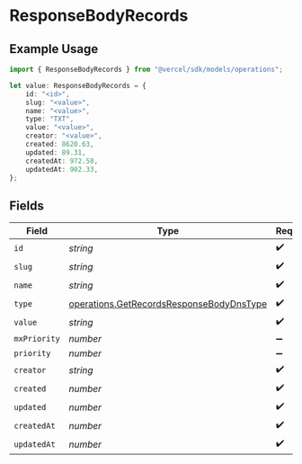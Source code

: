 # ResponseBodyRecords

## Example Usage

```typescript
import { ResponseBodyRecords } from "@vercel/sdk/models/operations";

let value: ResponseBodyRecords = {
    id: "<id>",
    slug: "<value>",
    name: "<value>",
    type: "TXT",
    value: "<value>",
    creator: "<value>",
    created: 8620.63,
    updated: 89.31,
    createdAt: 972.58,
    updatedAt: 902.33,
};
```

## Fields

| Field                                                                                                | Type                                                                                                 | Required                                                                                             | Description                                                                                          |
| ---------------------------------------------------------------------------------------------------- | ---------------------------------------------------------------------------------------------------- | ---------------------------------------------------------------------------------------------------- | ---------------------------------------------------------------------------------------------------- |
| `id`                                                                                                 | *string*                                                                                             | :heavy_check_mark:                                                                                   | N/A                                                                                                  |
| `slug`                                                                                               | *string*                                                                                             | :heavy_check_mark:                                                                                   | N/A                                                                                                  |
| `name`                                                                                               | *string*                                                                                             | :heavy_check_mark:                                                                                   | N/A                                                                                                  |
| `type`                                                                                               | [operations.GetRecordsResponseBodyDnsType](../../models/operations/getrecordsresponsebodydnstype.md) | :heavy_check_mark:                                                                                   | N/A                                                                                                  |
| `value`                                                                                              | *string*                                                                                             | :heavy_check_mark:                                                                                   | N/A                                                                                                  |
| `mxPriority`                                                                                         | *number*                                                                                             | :heavy_minus_sign:                                                                                   | N/A                                                                                                  |
| `priority`                                                                                           | *number*                                                                                             | :heavy_minus_sign:                                                                                   | N/A                                                                                                  |
| `creator`                                                                                            | *string*                                                                                             | :heavy_check_mark:                                                                                   | N/A                                                                                                  |
| `created`                                                                                            | *number*                                                                                             | :heavy_check_mark:                                                                                   | N/A                                                                                                  |
| `updated`                                                                                            | *number*                                                                                             | :heavy_check_mark:                                                                                   | N/A                                                                                                  |
| `createdAt`                                                                                          | *number*                                                                                             | :heavy_check_mark:                                                                                   | N/A                                                                                                  |
| `updatedAt`                                                                                          | *number*                                                                                             | :heavy_check_mark:                                                                                   | N/A                                                                                                  |